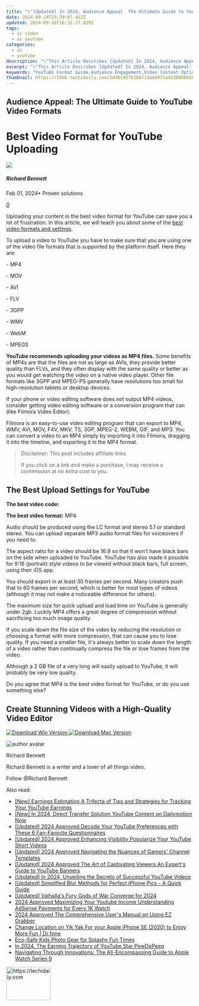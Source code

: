 ```yaml
---
title: "\"[Updated] In 2024, Audience Appeal  The Ultimate Guide to YouTube Video Formats\""
date: 2024-09-14T23:29:07.422Z
updated: 2024-09-16T16:32:37.829Z
tags:
  - ai video
  - ai youtube
categories:
  - ai
  - youtube
description: "\"This Article Describes [Updated] In 2024, Audience Appeal: The Ultimate Guide to YouTube Video Formats\""
excerpt: "\"This Article Describes [Updated] In 2024, Audience Appeal: The Ultimate Guide to YouTube Video Formats\""
keywords: "YouTubE Format Guide,Audience Engagement,Video Content Optimization,Video SEO Tips,YouTube Coding Standards,Media Engagement Strategies,Effective Video Layouts"
thumbnail: https://thmb.techidaily.com/5d40c0bfb2b671dade97ca433b00bb587bba5a39728d8b56cca1107a8d8599fe.jpg
---
```


## Audience Appeal: The Ultimate Guide to YouTube Video Formats

# Best Video Format for YouTube Uploading

![](https://images.wondershare.com/filmora/article-images/richard-bennett.jpg)

##### Richard Bennett

 Feb 01, 2024• Proven solutions

[0](#commentsBoxSeoTemplate)

Uploading your content in the best video format for YouTube can save you a lot of frustration. In this article, we will teach you about some of the [best video formats and settings](https://tools.techidaily.com/wondershare/filmora/download/).

To upload a video to YouTube you have to make sure that you are using one of the video file formats that is supported by the platform itself. Here they are:

  \- MP4

 \- MOV

 \- AVI

 \- FLV

 \- 3GPP

 \- WMV

 \- WebM

 \- MPEGS

 **YouTube recommends uploading your videos as MP4 files.** Some benefits of MP4s are that the files are not as large as AVIs, they provide better quality than FLVs, and they often display with the same quality or better as you would get watching the video on a native video player. Other file formats like 3GPP and MPEG-PS generally have resolutions too small for high-resolution tablets or desktop devices.

If your phone or video editing software does not output MP4 videos, consider getting video editing software or a conversion program that can (like Filmora Video Editor).

Filmora is an easy-to-use video editing program that can export to MP4, WMV, AVI, MOV, F4V, MKV, TS, 3GP, MPEG-2, WEBM, GIF, and MP3\. You can convert a video to an MP4 simply by importing it into Filmora, dragging it into the timeline, and exporting it in the MP4 format.

>  Disclaimer: This post includes affiliate links
>
>  If you click on a link and make a purchase, I may receive a commission at no extra cost to you.
>

## The Best Upload Settings for YouTube

**The best video code:**

**The best video format:** MP4

Audio should be produced using the LC format and stereo 5.1 or standard stereo. You can upload separate MP3 audio format files for voiceovers if you need to.

The aspect ratio for a video should be 16:9 so that it won’t have black bars on the side when uploaded to YouTube. YouTube has also made it possible for 9:16 (portrait) style videos to be viewed without black bars, full screen, using their iOS app.

You should export in at least 30 frames per second. Many creators push that to 60 frames per second, which is better for most types of videos (although it may not make a noticeable difference for others).

The maximum size for quick upload and load time on YouTube is generally under 2gb. Luckily MP4 offers a great degree of compression without sacrificing too much image quality.

If you scale down the file size of the video by reducing the resolution or choosing a format with more compression, that can cause you to lose quality. If you need a smaller file, it's always better to scale down the length of a video rather than continually compress the file or lose frames from the video.

Although a 2 GB file of a very long will easily upload to YouTube, it will probably be very low quality.

 Do you agree that MP4 is the best video format for YouTube, or do you use something else?

## Create Stunning Videos with a High-Quality Video Editor

[![Download Win Version](https://images.wondershare.com/filmora/guide/download-btn-win.jpg) ](https://tools.techidaily.com/wondershare/filmora/download/) [![Download Mac Version](https://images.wondershare.com/filmora/guide/download-btn-mac.jpg) ](https://tools.techidaily.com/wondershare/filmora/download/)

![author avatar](https://images.wondershare.com/filmora/article-images/richard-bennett.jpg)

Richard Bennett

Richard Bennett is a writer and a lover of all things video.

Follow @Richard Bennett

<ins class="adsbygoogle"
     style="display:block"
     data-ad-format="autorelaxed"
     data-ad-client="ca-pub-7571918770474297"
     data-ad-slot="1223367746"></ins>

<ins class="adsbygoogle"
     style="display:block"
     data-ad-client="ca-pub-7571918770474297"
     data-ad-slot="8358498916"
     data-ad-format="auto"
     data-full-width-responsive="true"></ins>

<span class="atpl-alsoreadstyle">Also read:</span>
<div><ul>
<li><a href="https://youtube-zero.techidaily.com/arnings-estimation-a-trifecta-of-tips-and-strategies-for-tracking-your-youtube-earnings/"><u>[New] Earnings Estimation A Trifecta of Tips and Strategies for Tracking Your YouTube Earnings</u></a></li>
<li><a href="https://youtube-zero.techidaily.com/n-2024-direct-transfer-solution-youtube-content-on-dailymotion-now/"><u>[New] In 2024, Direct Transfer Solution YouTube Content on Dailymotion Now</u></a></li>
<li><a href="https://youtube-zero.techidaily.com/ed-2024-approved-decode-your-youtube-preferences-with-these-6-fan-favorite-questionnaires/"><u>[Updated] 2024 Approved Decode Your YouTube Preferences with These 6 Fan-Favorite Questionnaires</u></a></li>
<li><a href="https://youtube-zero.techidaily.com/ed-2024-approved-enhancing-visibility-popularize-your-youtube-short-videos/"><u>[Updated] 2024 Approved Enhancing Visibility Popularize Your YouTube Short Videos</u></a></li>
<li><a href="https://youtube-zero.techidaily.com/ed-2024-approved-navigating-the-nuances-of-gamers-channel-templates/"><u>[Updated] 2024 Approved Navigating the Nuances of Gamers' Channel Templates</u></a></li>
<li><a href="https://youtube-zero.techidaily.com/ed-2024-approved-the-art-of-captivating-viewers-an-experts-guide-to-youtube-banners/"><u>[Updated] 2024 Approved The Art of Captivating Viewers An Expert's Guide to YouTube Banners</u></a></li>
<li><a href="https://youtube-zero.techidaily.com/ed-in-2024-unveiling-the-secrets-of-successful-youtube-videos/"><u>[Updated] In 2024, Unveiling the Secrets of Successful YouTube Videos</u></a></li>
<li><a href="https://article-knowledge.techidaily.com/updated-simplified-blur-methods-for-perfect-iphone-pics-a-quick-guide/"><u>[Updated] Simplified Blur Methods for Perfect iPhone Pics - A Quick Guide</u></a></li>
<li><a href="https://desktop-recording.techidaily.com/updated-valhallas-fury-gods-of-war-converge-for-2024/"><u>[Updated] Valhalla's Fury Gods of War Converge for 2024</u></a></li>
<li><a href="https://youtube-help.techidaily.com/2024-approved-maximizing-your-youtube-income-understanding-adsense-payments-for-every-1k-watch/"><u>2024 Approved Maximizing Your Youtube Income Understanding AdSense Payments for Every 1K Watch</u></a></li>
<li><a href="https://screen-recording.techidaily.com/2024-approved-the-comprehensive-users-manual-on-using-ez-grabber/"><u>2024 Approved The Comprehensive User's Manual on Using EZ Grabber</u></a></li>
<li><a href="https://location-social.techidaily.com/change-location-on-yik-yak-for-your-apple-iphone-se-2020-to-enjoy-more-fun-drfone-by-drfone-virtual-ios/"><u>Change Location on Yik Yak For your Apple iPhone SE (2020) to Enjoy More Fun | Dr.fone</u></a></li>
<li><a href="https://buynow-info.techidaily.com/eco-safe-kids-photo-gear-for-splashy-fun-times/"><u>Eco-Safe Kids Photo Gear for Splashy Fun Times</u></a></li>
<li><a href="https://fox-glue.techidaily.com/in-2024-the-earning-trajectory-of-youtube-star-pewdopeep/"><u>In 2024, The Earning Trajectory of YouTube Star PewDoPeep</u></a></li>
<li><a href="https://buynow-info.techidaily.com/navigating-through-innovations-the-all-encompassing-guide-to-apple-watch-series-9/"><u>Navigating Through Innovations: The All-Encompassing Guide to Apple Watch Series 9</u></a></li>
</ul></div>

<!-- affiliate ads begin -->
<a href="https://aligracehair.sjv.io/c/5597632/2135349/19272" target="_top" id="2135349">
  <img src="//a.impactradius-go.com/display-ad/19272-2135349" border="0" alt="https://techidaily.com" width="120" height="90"/>
</a>
<img height="0" width="0" src="https://aligracehair.sjv.io/i/5597632/2135349/19272" style="position:absolute;visibility:hidden;" border="0" />
<!-- affiliate ads end -->

